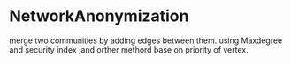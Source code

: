 # NetworkAnonymization
merge two communities by adding edges between them. 
using Maxdegree and security index ,and orther methord base on priority of vertex. 
